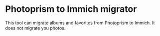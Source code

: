 # Photoprism to Immich migrator
This tool can migrate albums and favorites from Photoprism to Immich. It does not migrate you photos.